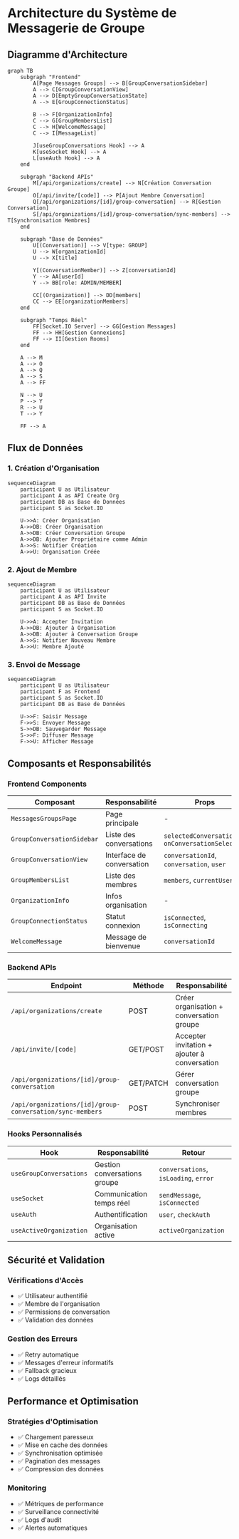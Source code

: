 # Architecture du Système de Messagerie de Groupe

## Diagramme d'Architecture

```mermaid
graph TB
    subgraph "Frontend"
        A[Page Messages Groups] --> B[GroupConversationSidebar]
        A --> C[GroupConversationView]
        A --> D[EmptyGroupConversationState]
        A --> E[GroupConnectionStatus]

        B --> F[OrganizationInfo]
        C --> G[GroupMembersList]
        C --> H[WelcomeMessage]
        C --> I[MessageList]

        J[useGroupConversations Hook] --> A
        K[useSocket Hook] --> A
        L[useAuth Hook] --> A
    end

    subgraph "Backend APIs"
        M[/api/organizations/create] --> N[Création Conversation Groupe]
        O[/api/invite/[code]] --> P[Ajout Membre Conversation]
        Q[/api/organizations/[id]/group-conversation] --> R[Gestion Conversation]
        S[/api/organizations/[id]/group-conversation/sync-members] --> T[Synchronisation Membres]
    end

    subgraph "Base de Données"
        U[(Conversation)] --> V[type: GROUP]
        U --> W[organizationId]
        U --> X[title]

        Y[(ConversationMember)] --> Z[conversationId]
        Y --> AA[userId]
        Y --> BB[role: ADMIN/MEMBER]

        CC[(Organization)] --> DD[members]
        CC --> EE[organizationMembers]
    end

    subgraph "Temps Réel"
        FF[Socket.IO Server] --> GG[Gestion Messages]
        FF --> HH[Gestion Connexions]
        FF --> II[Gestion Rooms]
    end

    A --> M
    A --> O
    A --> Q
    A --> S
    A --> FF

    N --> U
    P --> Y
    R --> U
    T --> Y

    FF --> A
```

## Flux de Données

### 1. Création d'Organisation

```mermaid
sequenceDiagram
    participant U as Utilisateur
    participant A as API Create Org
    participant DB as Base de Données
    participant S as Socket.IO

    U->>A: Créer Organisation
    A->>DB: Créer Organisation
    A->>DB: Créer Conversation Groupe
    A->>DB: Ajouter Propriétaire comme Admin
    A->>S: Notifier Création
    A->>U: Organisation Créée
```

### 2. Ajout de Membre

```mermaid
sequenceDiagram
    participant U as Utilisateur
    participant A as API Invite
    participant DB as Base de Données
    participant S as Socket.IO

    U->>A: Accepter Invitation
    A->>DB: Ajouter à Organisation
    A->>DB: Ajouter à Conversation Groupe
    A->>S: Notifier Nouveau Membre
    A->>U: Membre Ajouté
```

### 3. Envoi de Message

```mermaid
sequenceDiagram
    participant U as Utilisateur
    participant F as Frontend
    participant S as Socket.IO
    participant DB as Base de Données

    U->>F: Saisir Message
    F->>S: Envoyer Message
    S->>DB: Sauvegarder Message
    S->>F: Diffuser Message
    F->>U: Afficher Message
```

## Composants et Responsabilités

### Frontend Components

| Composant                  | Responsabilité            | Props                                            |
| -------------------------- | ------------------------- | ------------------------------------------------ |
| `MessagesGroupsPage`       | Page principale           | -                                                |
| `GroupConversationSidebar` | Liste des conversations   | `selectedConversationId`, `onConversationSelect` |
| `GroupConversationView`    | Interface de conversation | `conversationId`, `conversation`, `user`         |
| `GroupMembersList`         | Liste des membres         | `members`, `currentUserId`                       |
| `OrganizationInfo`         | Infos organisation        | -                                                |
| `GroupConnectionStatus`    | Statut connexion          | `isConnected`, `isConnecting`                    |
| `WelcomeMessage`           | Message de bienvenue      | `conversationId`                                 |

### Backend APIs

| Endpoint                                                  | Méthode   | Responsabilité                               |
| --------------------------------------------------------- | --------- | -------------------------------------------- |
| `/api/organizations/create`                               | POST      | Créer organisation + conversation groupe     |
| `/api/invite/[code]`                                      | GET/POST  | Accepter invitation + ajouter à conversation |
| `/api/organizations/[id]/group-conversation`              | GET/PATCH | Gérer conversation groupe                    |
| `/api/organizations/[id]/group-conversation/sync-members` | POST      | Synchroniser membres                         |

### Hooks Personnalisés

| Hook                    | Responsabilité               | Retour                                |
| ----------------------- | ---------------------------- | ------------------------------------- |
| `useGroupConversations` | Gestion conversations groupe | `conversations`, `isLoading`, `error` |
| `useSocket`             | Communication temps réel     | `sendMessage`, `isConnected`          |
| `useAuth`               | Authentification             | `user`, `checkAuth`                   |
| `useActiveOrganization` | Organisation active          | `activeOrganization`                  |

## Sécurité et Validation

### Vérifications d'Accès

- ✅ Utilisateur authentifié
- ✅ Membre de l'organisation
- ✅ Permissions de conversation
- ✅ Validation des données

### Gestion des Erreurs

- ✅ Retry automatique
- ✅ Messages d'erreur informatifs
- ✅ Fallback gracieux
- ✅ Logs détaillés

## Performance et Optimisation

### Stratégies d'Optimisation

- ✅ Chargement paresseux
- ✅ Mise en cache des données
- ✅ Synchronisation optimisée
- ✅ Pagination des messages
- ✅ Compression des données

### Monitoring

- ✅ Métriques de performance
- ✅ Surveillance connectivité
- ✅ Logs d'audit
- ✅ Alertes automatiques
